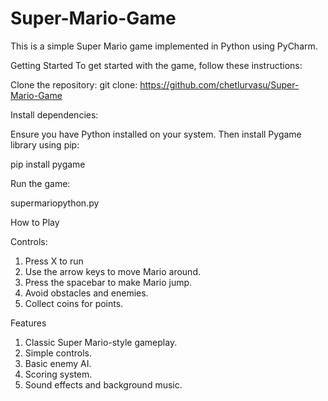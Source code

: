 # Super-Mario-Game

This is a simple Super Mario game implemented in Python using PyCharm.


Getting Started
To get started with the game, follow these instructions:

Clone the repository:
git clone: https://github.com/chetlurvasu/Super-Mario-Game


Install dependencies:

Ensure you have Python installed on your system. Then install Pygame library using pip:

pip install pygame


Run the game:

supermariopython.py


How to Play

Controls:
1. Press X to run
2. Use the arrow keys to move Mario around.
3. Press the spacebar to make Mario jump.
4. Avoid obstacles and enemies.
5. Collect coins for points.

Features
1. Classic Super Mario-style gameplay.
2. Simple controls.
3. Basic enemy AI.
4. Scoring system.
5. Sound effects and background music.

